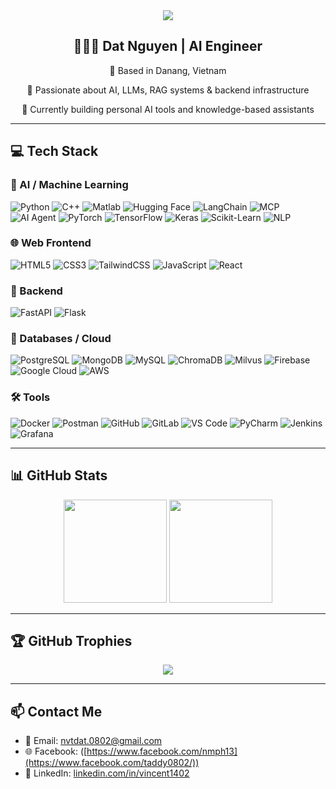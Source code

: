 <div align="center">
  <img src="https://readme-typing-svg.herokuapp.com/?font=Righteous&size=24&color=62825D&center=true&vCenter=true&width=500&height=40&duration=3000&lines=Hello+World!;I'm+Dat+Nguyen+👋🏼" />
</div>

<div align="center">
  <h2>🧑🏼‍💻 Dat Nguyen | AI Engineer</h2>
  <p>📍 Based in Danang, Vietnam</p>
  <p>🧠 Passionate about AI, LLMs, RAG systems & backend infrastructure</p>
  <p>🌱 Currently building personal AI tools and knowledge-based assistants</p>
</div>

---

## 💻 Tech Stack

### 🧠 AI / Machine Learning
![Python](https://img.shields.io/badge/python-3670A0?style=plastic&logo=python&logoColor=ffdd54)
![C++](https://img.shields.io/badge/C++-%2300599C.svg?style=plastic&logo=c%2B%2B&logoColor=white)
![Matlab](https://img.shields.io/badge/MATLAB-%23f58025.svg?style=plastic&logo=Mathworks&logoColor=white)
![Hugging Face](https://img.shields.io/badge/HuggingFace-%23FFD21F.svg?style=plastic&logo=huggingface&logoColor=black)
![LangChain](https://img.shields.io/badge/LangChain-000000?style=plastic&logo=LangChain&logoColor=white)
![MCP](https://img.shields.io/badge/MCP-Model_Context_Protocol-%2300CED1.svg?style=plastic)
![AI Agent](https://img.shields.io/badge/AI%20Agent-LLM_Orchestration-%2325aae1.svg?style=plastic)
![PyTorch](https://img.shields.io/badge/PyTorch-%23EE4C2C.svg?style=plastic&logo=PyTorch&logoColor=white)
![TensorFlow](https://img.shields.io/badge/TensorFlow-%23FF6F00.svg?style=plastic&logo=tensorflow&logoColor=white)
![Keras](https://img.shields.io/badge/Keras-%23D00000.svg?style=plastic&logo=keras&logoColor=white)
![Scikit-Learn](https://img.shields.io/badge/scikit--learn-%23F7931E.svg?style=plastic&logo=scikit-learn&logoColor=white)
![NLP](https://img.shields.io/badge/NLP-%23cc6699.svg?style=plastic)

### 🌐 Web Frontend
![HTML5](https://img.shields.io/badge/html5-%23E34F26.svg?style=plastic&logo=html5&logoColor=white)
![CSS3](https://img.shields.io/badge/css3-%231572B6.svg?style=plastic&logo=css3&logoColor=white)
![TailwindCSS](https://img.shields.io/badge/tailwindcss-%2338B2AC.svg?style=plastic&logo=tailwind-css&logoColor=white)
![JavaScript](https://img.shields.io/badge/javascript-%23323330.svg?style=plastic&logo=javascript&logoColor=%23F7DF1E)
![React](https://img.shields.io/badge/react-%2320232a.svg?style=plastic&logo=react&logoColor=%2361DAFB)

### 🔧 Backend
![FastAPI](https://img.shields.io/badge/FastAPI-005571?style=plastic&logo=fastapi)
![Flask](https://img.shields.io/badge/Flask-%23000.svg?style=plastic&logo=flask&logoColor=white)

### 💾 Databases / Cloud
![PostgreSQL](https://img.shields.io/badge/postgres-%23316192.svg?style=plastic&logo=postgresql&logoColor=white)
![MongoDB](https://img.shields.io/badge/MongoDB-%2347A248.svg?style=plastic&logo=mongodb&logoColor=white)
![MySQL](https://img.shields.io/badge/mysql-%2300f.svg?style=plastic&logo=mysql&logoColor=white)
![ChromaDB](https://img.shields.io/badge/ChromaDB-%2300FFAA.svg?style=plastic)
![Milvus](https://img.shields.io/badge/Milvus-%234B0082.svg?style=plastic)
![Firebase](https://img.shields.io/badge/firebase-%23FFCA28.svg?style=plastic&logo=firebase&logoColor=black)
![Google Cloud](https://img.shields.io/badge/googlecloud-%234285F4.svg?style=plastic&logo=google-cloud&logoColor=white)
![AWS](https://img.shields.io/badge/AWS-%23FF9900.svg?style=plastic&logo=amazon-aws&logoColor=white)

### 🛠 Tools
![Docker](https://img.shields.io/badge/docker-%230db7ed.svg?style=plastic&logo=docker&logoColor=white)
![Postman](https://img.shields.io/badge/Postman-FF6C37?style=plastic&logo=postman&logoColor=white)
![GitHub](https://img.shields.io/badge/github-%23121011.svg?style=plastic&logo=github&logoColor=white)
![GitLab](https://img.shields.io/badge/gitlab-%23181717.svg?style=plastic&logo=gitlab&logoColor=white)
![VS Code](https://img.shields.io/badge/VS%20Code-0078d7.svg?style=plastic&logo=visual-studio-code&logoColor=white)
![PyCharm](https://img.shields.io/badge/PyCharm-143?style=plastic&logo=pycharm&logoColor=white)
![Jenkins](https://img.shields.io/badge/Jenkins-%23D24939.svg?style=plastic&logo=jenkins&logoColor=white)
![Grafana](https://img.shields.io/badge/Grafana-%23F46800.svg?style=plastic&logo=grafana&logoColor=white)

---

## 📊 GitHub Stats

<p align="center">
  <img src="https://github-readme-stats.vercel.app/api?username=VincentTD1402&show_icons=true&theme=dark" height="165"/>
  <img src="https://github-readme-stats.vercel.app/api/top-langs/?username=VincentTD1402&layout=compact&theme=dark" height="165"/>
</p>

---

## 🏆 GitHub Trophies

<p align="center">
  <img src="https://github-profile-trophy.vercel.app/?username=VincentTD1402&theme=darkhub" />
</p>

---

## 📫 Contact Me

- 📧 Email: [nvtdat.0802@gmail.com](mailto:nvtdat.0802@gmail.com)  
- 🌐 Facebook: ([https://www.facebook.com/nmph13](https://www.facebook.com/taddy0802/))  
- 💼 LinkedIn: [linkedin.com/in/vincent1402](www.linkedin.com/in/vincent1402)
